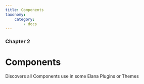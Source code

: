 ```yaml
---
title: Components
taxonomy:
    category:
        - docs
---
```


### Chapter 2

# Components

Discovers all Components use in some Elana Plugins or Themes